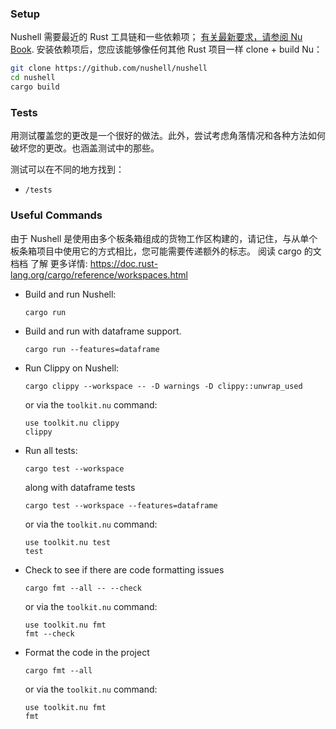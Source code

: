 ### Setup

Nushell 需要最近的 Rust 工具链和一些依赖项； [有关最新要求，请参阅 Nu Book](https://www.nushell.sh/book/installation.html#build-from-source). 安装依赖项后，您应该能够像任何其他 Rust 项目一样 clone + build Nu：

```bash
git clone https://github.com/nushell/nushell
cd nushell
cargo build
```

### Tests

用测试覆盖您的更改是一个很好的做法。此外，尝试考虑角落情况和各种方法如何破坏您的更改。也涵盖测试中的那些。

测试可以在不同的地方找到：
* `/tests`


### Useful Commands

由于 Nushell 是使用由多个板条箱组成的货物工作区构建的，请记住，与从单个板条箱项目中使用它的方式相比，您可能需要传递额外的标志。
阅读 cargo 的文档档 了解 更多详情: https://doc.rust-lang.org/cargo/reference/workspaces.html

- Build and run Nushell:

  ```shell
  cargo run
  ```

- Build and run with dataframe support.
  ```shell
  cargo run --features=dataframe
  ```

- Run Clippy on Nushell:

  ```shell
  cargo clippy --workspace -- -D warnings -D clippy::unwrap_used
  ```
  or via the `toolkit.nu` command:
  ```shell
  use toolkit.nu clippy
  clippy
  ```

- Run all tests:

  ```shell
  cargo test --workspace
  ```

  along with dataframe tests

  ```shell
  cargo test --workspace --features=dataframe
  ```
  or via the `toolkit.nu` command:
  ```shell
  use toolkit.nu test
  test
  ```

- Check to see if there are code formatting issues

  ```shell
  cargo fmt --all -- --check
  ```
  or via the `toolkit.nu` command:
  ```shell
  use toolkit.nu fmt
  fmt --check
  ```

- Format the code in the project

  ```shell
  cargo fmt --all
  ```
  or via the `toolkit.nu` command:
  ```shell
  use toolkit.nu fmt
  fmt
  ```
